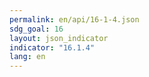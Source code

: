 ```yaml
---
permalink: en/api/16-1-4.json
sdg_goal: 16
layout: json_indicator
indicator: "16.1.4"
lang: en
---
```

